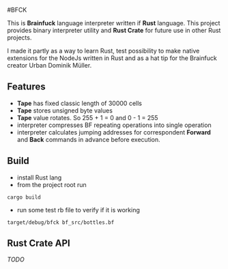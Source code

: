 #BFCK

This is **Brainfuck** language interpreter written if **Rust** language.
This project provides binary interpreter utility and **Rust Crate** for
future use in other Rust projects.

I made it partly as a way to learn Rust, test possibility to make
native extensions for the NodeJs written in Rust and as a hat tip for
the Brainfuck creator Urban Dominik Müller.

## Features
- **Tape** has fixed classic length of 30000 cells
- **Tape** stores unsigned byte values
- **Tape** value rotates. So 255 + 1 = 0 and 0 - 1 = 255
- interpreter compresses BF repeating operations into
  single operation
- interpreter calculates jumping addresses for correspondent **Forward**
  and **Back** commands in advance before execution.
  
## Build
- install Rust lang
- from the project root run
```
cargo build
```
- run some test rb file to verify if it is working
```
target/debug/bfck bf_src/bottles.bf
```

## Rust Crate API
_TODO_
